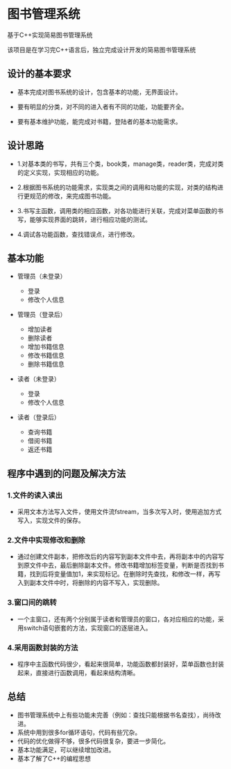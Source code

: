 # 图书管理系统
基于C++实现简易图书管理系统

该项目是在学习完C++语言后，独立完成设计开发的简易图书管理系统
## 设计的基本要求
* 基本完成对图书系统的设计，包含基本的功能，无界面设计。

* 要有明显的分类，对不同的进入者有不同的功能，功能要齐全。

* 要有基本维护功能，能完成对书籍，登陆者的基本功能需求。

## 设计思路
* 1.对基本类的书写，共有三个类，book类，manage类，reader类，完成对类的定义实现，实现相应的功能。

* 2.根据图书系统的功能需求，实现类之间的调用和功能的实现，对类的结构进行更规范的修改，来完成图书功能。

* 3.书写主函数，调用类的相应函数，对各功能进行关联，完成对菜单函数的书写，能够实现界面的跳转，进行相应功能的测试。

* 4.调试各功能函数，查找错误点，进行修改。

## 基本功能
* 管理员（未登录）
  * 登录
  * 修改个人信息

* 管理员（登录后）
  * 增加读者
  * 删除读者
  * 增加书籍信息
  * 修改书籍信息
  * 删除书籍信息

* 读者（未登录）
  * 登录
  * 修改个人信息

* 读者（登录后）
  * 查询书籍
  * 借阅书籍
  * 返还书籍

## 程序中遇到的问题及解决方法
### 1.文件的读入读出
* 采用文本方法写入文件，使用文件流fstream，当多次写入时，使用追加方式写入，实现文件的保存。

### 2.文件中实现修改和删除
* 通过创建文件副本，把修改后的内容写到副本文件中去，再将副本中的内容写到原文件中去，最后删除副本文件。修改书籍增加标签变量，判断是否找到书籍，找到后将变量值加1，来实现标记。在删除时先查找，和修改一样，再写入到副本文件中时，将删除的内容不写入，实现删除。

### 3.窗口间的跳转
* 一个主窗口，还有两个分别属于读者和管理员的窗口，各对应相应的功能，采用switch语句嵌套的方法，实现窗口的逐层进入。

### 4.采用函数封装的方法
* 程序中主函数代码很少，看起来很简单，功能函数都封装好，菜单函数也封装起来，直接进行函数调用，看起来结构清晰。

## 总结
* 图书管理系统中上有些功能未完善（例如：查找只能根据书名查找），尚待改进。
* 系统中用到很多for循环语句，代码有些冗杂。
* 代码的优化做得不够，很多代码很复杂，要进一步简化。
* 基本功能满足，可以继续增加改进。
* 基本了解了C++的编程思想

